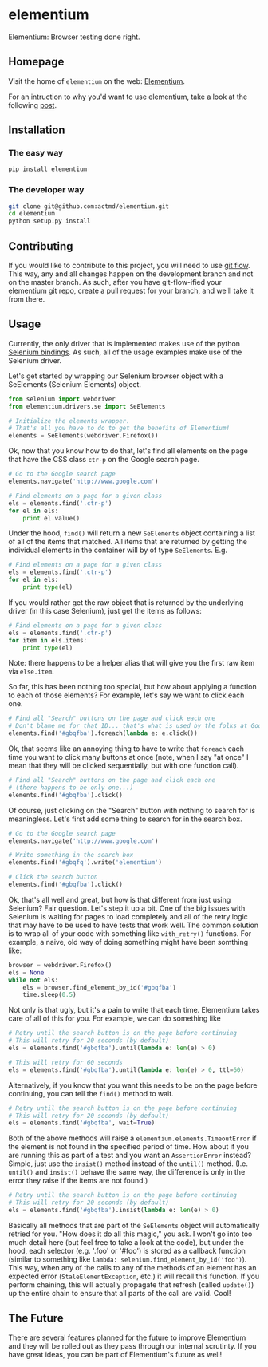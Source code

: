 elementium
==========

Elementium: Browser testing done right.

Homepage
--------

Visit the home of `elementium` on the web: [Elementium](http://github.com/actmd/elementium). 

For an intruction to why you'd want to use elementium, take a look at the following [post](http://prschmid.blogspot.com/2014/07/elementium-browser-testing-done-right.html).

Installation
------------

### The easy way

```sh
pip install elementium
```

### The developer way

```sh
git clone git@github.com:actmd/elementium.git
cd elementium
python setup.py install
```

Contributing
------------

If you would like to contribute to this project, you will need to use [git flow](https://github.com/nvie/gitflow). This way, any and all changes happen on the development branch and not on the master branch. As such, after you have git-flow-ified your elementium git repo, create a pull request for your branch, and we'll take it from there.

Usage
-----

Currently, the only driver that is implemented makes use of the python [Selenium bindings](http://selenium-python.readthedocs.org/en/latest/api.html). As such, all of the usage examples make use of the Selenium driver.

Let's get started by wrapping our Selenium browser object with a SeElements (Selenium Elements) object.

```python
from selenium import webdriver
from elementium.drivers.se import SeElements

# Initialize the elements wrapper.
# That's all you have to do to get the benefits of Elementium!
elements = SeElements(webdriver.Firefox())
```

Ok, now that you know how to do that, let's find all elements on the page that have the CSS class `ctr-p` on the Google search page.

```python
# Go to the Google search page
elements.navigate('http://www.google.com')

# Find elements on a page for a given class
els = elements.find('.ctr-p')
for el in els:
    print el.value()
```

Under the hood, `find()` will return a new `SeElements` object containing a list of all of the items that matched. All items that are returned by getting the individual elements in the container will by of type `SeElements`. E.g.

```python
# Find elements on a page for a given class
els = elements.find('.ctr-p')
for el in els:
    print type(el)
```

If you would rather get the raw object that is returned by the underlying driver (in this case Selenium), just get the items as follows:

```python
# Find elements on a page for a given class
els = elements.find('.ctr-p')
for item in els.items:
    print type(el)
```

Note: there happens to be a helper alias that will give you the first raw item via ``else.item``.

So far, this has been nothing too special, but how about applying a function to each of those elements? For example, let's say we want to click each one.

```python
# Find all "Search" buttons on the page and click each one
# Don't blame me for that ID... that's what is used by the folks at Google...
elements.find('#gbqfba').foreach(lambda e: e.click())
```

Ok, that seems like an annoying thing to have to write that `foreach` each time you want to click many buttons at once (note, when I say "at once" I mean that they will be clicked sequentially, but with one function call).

```python
# Find all "Search" buttons on the page and click each one
# (there happens to be only one...)
elements.find('#gbqfba').click()
```

Of course, just clicking on the "Search" button with nothing to search for is meaningless. Let's first add some thing to search for in the search box.

```python
# Go to the Google search page
elements.navigate('http://www.google.com')

# Write something in the search box
elements.find('#gbqfq').write('elementium')

# Click the search button
elements.find('#gbqfba').click()
```

Ok, that's all well and great, but how is that different from just using Selenium? Fair question. Let's step it up a bit. One of the big issues with Selenium is waiting for pages to load completely and all of the retry logic that may have to be used to have tests that work well. The common solution is to wrap all of your code with something like `with_retry()` functions. For example, a naive, old way of doing something might have been somthing like:

```python
browser = webdriver.Firefox()
els = None
while not els:
    els = browser.find_element_by_id('#gbqfba')
    time.sleep(0.5)
```

Not only is that ugly, but it's a pain to write that each time. Elementium takes care of all of this for you. For example, we can do something like

```python
# Retry until the search button is on the page before continuing
# This will retry for 20 seconds (by default)
els = elements.find('#gbqfba').until(lambda e: len(e) > 0)

# This will retry for 60 seconds
els = elements.find('#gbqfba').until(lambda e: len(e) > 0, ttl=60)
```

Alternatively, if you know that you want this needs to be on the page before continuing, you can tell the `find()` method to wait.

```python
# Retry until the search button is on the page before continuing
# This will retry for 20 seconds (by default)
els = elements.find('#gbqfba', wait=True)
```

Both of the above methods will raise a ``elementium.elements.TimeoutError`` if the element is not found in the specified period of time. How about if you are running this as part of a test and you want an ``AssertionError`` instead? Simple, just use the `insist()` method instead of the `until()` method. (I.e. `until()` and `insist()` behave the same way, the difference is only in the error they raise if the items are not found.)

```python
# Retry until the search button is on the page before continuing
# This will retry for 20 seconds (by default)
els = elements.find('#gbqfba').insist(lambda e: len(e) > 0)
```

Basically all methods that are part of the `SeElements` object will automatically retried for you. "How does it do all this magic," you ask. I won't go into too much detail here (but feel free to take a look at the code), but under the hood, each selector (e.g. '.foo' or '#foo') is stored as a callback function (similar to something like ``lambda: selenium.find_element_by_id('foo')``). This way, when any of the calls to any of the methods of an element has an expected error (``StaleElementException``, etc.) it will recall this function. If you perform chaining, this will actually propagate that refresh (called ``update()``) up the entire chain to ensure that all parts of the call are valid. Cool!

The Future
----------

There are several features planned for the future to improve Elementium and they will be rolled out as they pass through our internal scrutinty. If you have great ideas, you can be part of Elementium's future as well!

